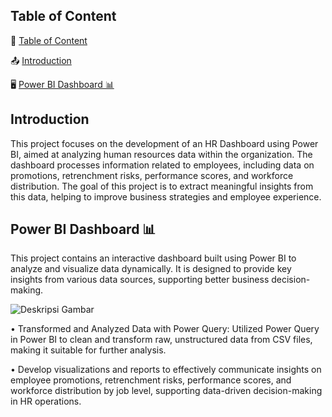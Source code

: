 ## Table of Content

📌 [Table of Content](#Table-of-Content)

📤 [Introduction](#Introduction)

🖥️ [Power BI Dashboard 📊](#Power-BI-Dashboard)

## Introduction
This project focuses on the development of an HR Dashboard using Power BI, aimed at analyzing human resources data within the organization. The dashboard processes information related to employees, including data on promotions, retrenchment risks, performance scores, and workforce distribution. The goal of this project is to extract meaningful insights from this data, helping to improve business strategies and employee experience.

## Power BI Dashboard 📊

This project contains an interactive dashboard built using Power BI to analyze and visualize data dynamically. It is designed to provide key insights from various data sources, supporting better business decision-making.

![Deskripsi Gambar](PowerBI_Dashboard/picture/Visualization.png)

•	Transformed and Analyzed Data with Power Query: Utilized Power Query in Power BI to clean and transform raw, unstructured data from CSV files, making it suitable for further analysis.

•	Develop visualizations and reports to effectively communicate insights on employee promotions, retrenchment risks, performance scores, and workforce distribution by job level, supporting data-driven decision-making in HR operations.


